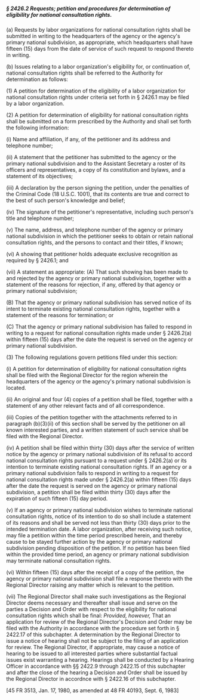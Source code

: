 ##### § 2426.2 Requests; petition and procedures for determination of eligibility for national consultation rights. #####

(a) Requests by labor organizations for national consultation rights shall be submitted in writing to the headquarters of the agency or the agency's primary national subdivision, as appropriate, which headquarters shall have fifteen (15) days from the date of service of such request to respond thereto in writing.

(b) Issues relating to a labor organization's eligibility for, or continuation of, national consultation rights shall be referred to the Authority for determination as follows:

(1) A petition for determination of the eligibility of a labor organization for national consultation rights under criteria set forth in § 2426.1 may be filed by a labor organization.

(2) A petition for determination of eligibility for national consultation rights shall be submitted on a form prescribed by the Authority and shall set forth the following information:

(i) Name and affiliation, if any, of the petitioner and its address and telephone number;

(ii) A statement that the petitioner has submitted to the agency or the primary national subdivision and to the Assistant Secretary a roster of its officers and representatives, a copy of its constitution and bylaws, and a statement of its objectives;

(iii) A declaration by the person signing the petition, under the penalties of the Criminal Code (18 U.S.C. 1001), that its contents are true and correct to the best of such person's knowledge and belief;

(iv) The signature of the petitioner's representative, including such person's title and telephone number;

(v) The name, address, and telephone number of the agency or primary national subdivision in which the petitioner seeks to obtain or retain national consultation rights, and the persons to contact and their titles, if known;

(vi) A showing that petitioner holds adequate exclusive recognition as required by § 2426.1; and

(vii) A statement as appropriate: (A) That such showing has been made to and rejected by the agency or primary national subdivision, together with a statement of the reasons for rejection, if any, offered by that agency or primary national subdivision;

(B) That the agency or primary national subdivision has served notice of its intent to terminate existing national consultation rights, together with a statement of the reasons for termination; or

(C) That the agency or primary national subdivision has failed to respond in writing to a request for national consultation rights made under § 2426.2(a) within fifteen (15) days after the date the request is served on the agency or primary national subdivision.

(3) The following regulations govern petitions filed under this section:

(i) A petition for determination of eligibility for national consultation rights shall be filed with the Regional Director for the region wherein the headquarters of the agency or the agency's primary national subdivision is located.

(ii) An original and four (4) copies of a petition shall be filed, together with a statement of any other relevant facts and of all correspondence.

(iii) Copies of the petition together with the attachments referred to in paragraph (b)(3)(ii) of this section shall be served by the petitioner on all known interested parties, and a written statement of such service shall be filed with the Regional Director.

(iv) A petition shall be filed within thirty (30) days after the service of written notice by the agency or primary national subdivision of its refusal to accord national consultation rights pursuant to a request under § 2426.2(a) or its intention to terminate existing national consultation rights. If an agency or a primary national subdivision fails to respond in writing to a request for national consultation rights made under § 2426.2(a) within fifteen (15) days after the date the request is served on the agency or primary national subdivision, a petition shall be filed within thirty (30) days after the expiration of such fifteen (15) day period.

(v) If an agency or primary national subdivision wishes to terminate national consultation rights, notice of its intention to do so shall include a statement of its reasons and shall be served not less than thirty (30) days prior to the intended termination date. A labor organization, after receiving such notice, may file a petition within the time period prescribed herein, and thereby cause to be stayed further action by the agency or primary national subdivision pending disposition of the petition. If no petition has been filed within the provided time period, an agency or primary national subdivision may terminate national consultation rights.

(vi) Within fifteen (15) days after the receipt of a copy of the petition, the agency or primary national subdivision shall file a response thereto with the Regional Director raising any matter which is relevant to the petition.

(vii) The Regional Director shall make such investigations as the Regional Director deems necessary and thereafter shall issue and serve on the parties a Decision and Order with respect to the eligibility for national consultation rights which shall be final: *Provided, however,* That an application for review of the Regional Director's Decision and Order may be filed with the Authority in accordance with the procedure set forth in § 2422.17 of this subchapter. A determination by the Regional Director to issue a notice of hearing shall not be subject to the filing of an application for review. The Regional Director, if appropriate, may cause a notice of hearing to be issued to all interested parties where substantial factual issues exist warranting a hearing. Hearings shall be conducted by a Hearing Officer in accordance with §§ 2422.9 through 2422.15 of this subchapter and after the close of the hearing a Decision and Order shall be issued by the Regional Director in accordnce with § 2422.16 of this subchapter.

[45 FR 3513, Jan. 17, 1980, as amended at 48 FR 40193, Sept. 6, 1983]